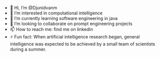- 👋 Hi, I’m @Djunidvanm
- 👀 I’m interested in computational intelligence
- 🌱 I’m currently learning software engineering in java
- 💞️ I’m looking to collaborate on prompt engineering projects
- 📫 How to reach me: find me on linkedin
- ⚡ Fun fact: When artificial intelligence research began, general intelligence was expected to be achieved by a small team of scientists during a summer.

<!---
Djunidvanm/Djunidvanm is a ✨ special ✨ repository because its `README.md` (this file) appears on your GitHub profile.
You can click the Preview link to take a look at your changes.
--->
